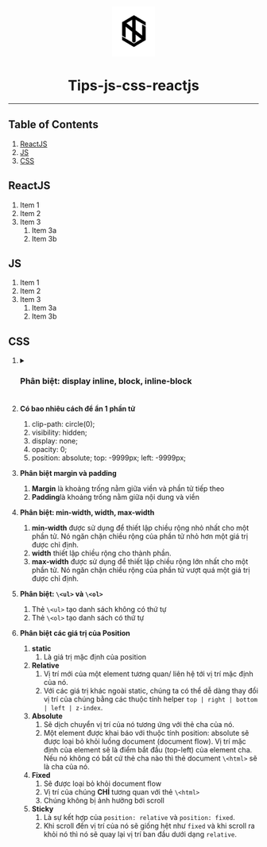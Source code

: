 <div align="center">
  <img height="100" src="img/logo1.png">
  <h1>Tips-js-css-reactjs</h1>

---

</div>

## Table of Contents

1. [ReactJS](#reactjs)
2. [JS](#js)
3. [CSS](#css)

## ReactJS

1. Item 1
2. Item 2
3. Item 3
   1. Item 3a
   2. Item 3b

## JS

1. Item 1
2. Item 2
3. Item 3
   1. Item 3a
   2. Item 3b

## CSS

1. <details><summary><h3>Phân biệt: display inline, block, inline-block<h3></summary>

   1. **inline**
      1. Với kiểu này thì các item sẽ nằm trên cùng một dòng, ví dụ như \<span> . Nếu các items vượt quá độ dài của dòng thì item sẽ xuống dòng mới
      2. Các item có kiểu display này không thể set width và height.
      3. Các inline item sẽ chỉ có thể điều chỉnh margin và padding left and right (top và bottom thì không thể).
   2. **block**
      1. luôn được xuống dòng và chiếm toàn bộ width nếu width không được set.
   3. **inline-block**
      1. sẽ được sắp xếp giống với kiểu display: inline, nghĩa là các items sẽ được xếp cùng nhau trên một dòng . Tuy nhiên các items sẽ có thuộc tính của display: block như là có set width, height, margin, padding đủ 4 hướng.

</details>
   

2. **Có bao nhiêu cách để ẩn 1 phần tử**

   1. clip-path: circle(0);
   2. visibility: hidden;
   3. display: none;
   4. opacity: 0;
   5. position: absolute; top: -9999px; left: -9999px;

3. **Phân biệt margin và padding**

   1. **Margin** là khoảng trống nằm giữa viền và phần tử tiếp theo
   2. **Padding**là khoảng trống nằm giữa nội dung và viền

4. **Phân biệt: min-width, width, max-width**

   1. **min-width** được sử dụng để thiết lập chiều rộng nhỏ nhất cho một phần tử. Nó ngăn chặn chiều rộng của phần tử nhỏ hơn một giá trị được chỉ định.
   2. **width** thiết lập chiều rộng cho thành phần.
   3. **max-width** được sử dụng để thiết lập chiều rộng lớn nhất cho một phần tử. Nó ngăn chặn chiều rộng của phần tử vượt quá một giá trị được chỉ định.

5. **Phân biệt: `\<ul>` và `\<ol>`**

   1. Thẻ `\<ul>` tạo danh sách không có thứ tự
   2. Thẻ `\<ol>` tạo danh sách có thứ tự

6. **Phân biệt các giá trị của Position**
   1. **static**
      1. Là giá trị mặc định của position
   2. **Relative**
      1. Vị trí mới của một element tương quan/ liên hệ tới vị trí mặc định của nó.
      2. Với các giá trị khác ngoài static, chúng ta có thể dễ dàng thay đổi vị trí của chúng bằng các thuộc tính helper `top | right | bottom | left | z-index`.
   3. **Absolute**
      1. Sẽ dịch chuyển vị trí của nó tương ứng với thẻ cha của nó.
      2. Một element được khai báo với thuộc tính position: absolute sẽ được loại bỏ khỏi luồng document (document flow). Vị trí mặc định của element sẽ là điểm bắt đầu (top-left) của element cha. Nếu nó không có bất cứ thẻ cha nào thì thẻ document `\<html>` sẽ là cha của nó.
   4. **Fixed**
      1. Sẽ được loại bỏ khỏi document flow
      2. Vị trí của chúng **CHỈ** tương quan với thẻ `\<html>`
      3. Chúng không bị ảnh hưởng bới scroll
   5. **Sticky**
      1. Là sự kết hợp của `position: relative` và `position: fixed`.
      2. Khi scroll đến vị trí của nó sẽ giống hệt như `fixed` và khi scroll ra khỏi nó thì nó sẽ quay lại vị trí ban đầu dưới dạng `relative`.
